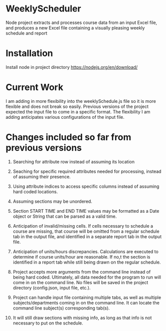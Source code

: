 # WeeklyScheduler
Node project extracts and processes course data from an input Excel file, and produces a new Excel file containing a visually pleasing weekly schedule and report

# Installation
Install node in project directory
https://nodejs.org/en/download/

# Current Work
I am adding in more flexibility into the weeklySchedule.js file so it is more flexible and does not break so easily. Previous versions of the project expected the input file to come in a specific format. The flexibility I am adding anticipates various configurations of the input file.

# Changes included so far from previous versions
1. Searching for attribute row instead of assuming its location

2. Seaching for specific required attributes needed for processing, instead of assuming their presence.

3. Using attribute indices to access specific columns instead of assuming hard coded locations.

4. Assuming sections may be unordered.

5. Section START TIME and END TIME values may be formatted as a Date object or String that can be parsed as a valid time.

6. Anticipation of invalid/missing cells. If cells necessary to schedule a course are missing, that course will be omitted from a regular schedule tab in the output file, and identified in a separate report tab in the output file.

7. Anticipation of units/hours discrepancies. Calculations are executed to determine if course units/hour are reasonable. If no,t the section is identified in a report tab while still being drawn on the regular schedule.

8. Project accepts more arguments from the command line instead of being hard coded. Ultimately, all data needed for the program to run will come in on the command line. No files will be saved in the project directory (config.json, input file, etc.).

9. Project can handle input file containing multiple tabs, as well as multiple subjects/departments coming in on the command line. It can locate the command line subject(s) corresponding tab(s).

10. It will still draw sections with missing info, as long as that info is not necessary to put on the schedule.
